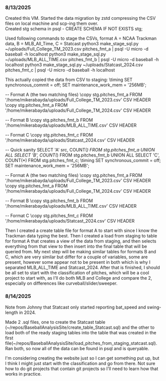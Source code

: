 ### 8/13/2025
Created this VM.  Started the data migration by zstd compressing the CSV files on local machine and scp-ing them over.  
Created stg schema in psql - CREATE SCHEMA IF NOT EXISTS stg;

Used following commands to stage the CSVs, format A = NCAA Trackman data, B = MLB_All_Time, C = Statcast
python3 make_stage_sql.py ~/uploads/Full_College_TM_2023.csv pitches_fmt_a | psql -U micro -d baseball -h localhost
python3 make_stage_sql.py ~/uploads/MLB_ALL_TIME.csv pitches_fmt_b | psql -U micro -d baseball -h localhost
python3 make_stage_sql.py ~/uploads/Statcast_2024.csv pitches_fmt_c | psql -U micro -d baseball -h localhost

This actually copied the data from CSV to staging:
\timing
SET synchronous_commit = off;
SET maintenance_work_mem = '256MB';

-- Format A (the two matching files)
\copy stg.pitches_fmt_a FROM '/home/mikerabayda/uploads/Full_College_TM_2023.csv' CSV HEADER
\copy stg.pitches_fmt_a FROM '/home/mikerabayda/uploads/Full_College_TM_2024.csv' CSV HEADER

-- Format B
\copy stg.pitches_fmt_b FROM '/home/mikerabayda/uploads/MLB_ALL_TIME.csv' CSV HEADER

-- Format C
\copy stg.pitches_fmt_c FROM '/home/mikerabayda/uploads/Statcast_2024.csv' CSV HEADER

-- Quick sanity
SELECT 'A' src, COUNT(*) FROM stg.pitches_fmt_a
UNION ALL SELECT 'B', COUNT(*) FROM stg.pitches_fmt_b
UNION ALL SELECT 'C', COUNT(*) FROM stg.pitches_fmt_c;
\timing
SET synchronous_commit = off;
SET maintenance_work_mem = '256MB';

-- Format A (the two matching files)
\copy stg.pitches_fmt_a FROM '/home/mikerabayda/uploads/Full_College_TM_2023.csv' CSV HEADER
\copy stg.pitches_fmt_a FROM '/home/mikerabayda/uploads/Full_College_TM_2024.csv' CSV HEADER

-- Format B
\copy stg.pitches_fmt_b FROM '/home/mikerabayda/uploads/MLB_ALL_TIME.csv' CSV HEADER

-- Format C
\copy stg.pitches_fmt_c FROM '/home/mikerabayda/uploads/Statcast_2024.csv' CSV HEADER

Then I created a create table file for format A to start with since I know the Trackman data typing the best. Then I created a load from staging to table for format A that creates a view of the data from staging, and then selects everything from that view to then insert into the final table that will be queried from.  My next step will be making similar tables for formats B and C, which are very similar but differ for a couple of variables, some are present, however some appear not to be present in both which is why I separated MLB_ALL_TIME and Statcast_2024. After that is finished, I should be all set to start with the classification of pitches, which will be a cool project to start with, as I'll do both MLB and College and compare the 2, especially on differences like curveball/slider/sweeper. 

### 8/14/2025 
Note from Johnny that Statcast only started reporting bat_speed and swing-length in 2024.

Made 2 .sql files, one to create the Statcast table (~/repos/BaseballAnalysisSite/create_table_Statcast.sql) and the other to load both of the ready staging tables into the table that was created in the first file(~/repos/BaseballAnalysisSite/load_pitches_from_staging_statcast.sql).  Ran both, so now all of the data can be found in psql and is queryable.

I'm considering creating the website just so I can get something put up, but I think I might just start with the classification and go from there.  Not sure how to do git projects that contain git projects so I'll need to learn how that works in practice.

